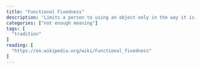 ```yaml
---
title: "Functional Fixedness"
description: "Limits a person to using an object only in the way it is traditionally used."
categories: ["not enough meaning"]
tags: [
  "tradition"
]
reading: [
  "https://en.wikipedia.org/wiki/Functional_fixedness"
]
---
```



